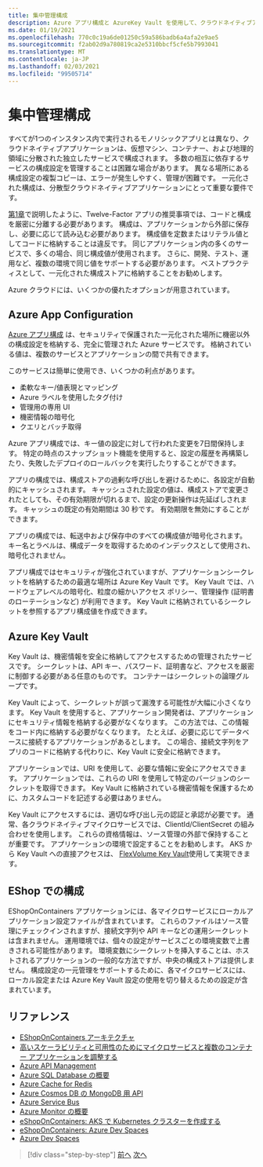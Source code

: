 ```yaml
---
title: 集中管理構成
description: Azure アプリ構成と AzureKey Vault を使用して、クラウドネイティブアプリケーションの構成を一元化します。
ms.date: 01/19/2021
ms.openlocfilehash: 770c0c19a6de01250c59a586badb6a4afa2e9ae5
ms.sourcegitcommit: f2ab02d9a780819ca2e5310bbcf5cfe5b7993041
ms.translationtype: MT
ms.contentlocale: ja-JP
ms.lasthandoff: 02/03/2021
ms.locfileid: "99505714"
---
```

# <a name="centralized-configuration"></a>集中管理構成

すべてが1つのインスタンス内で実行されるモノリシックアプリとは異なり、クラウドネイティブアプリケーションは、仮想マシン、コンテナー、および地理的領域に分散された独立したサービスで構成されます。 多数の相互に依存するサービスの構成設定を管理することは困難な場合があります。 異なる場所にある構成設定の複製コピーは、エラーが発生しやすく、管理が困難です。 一元化された構成は、分散型クラウドネイティブアプリケーションにとって重要な要件です。

[第1章](introduction.md)で説明したように、Twelve-Factor アプリの推奨事項では、コードと構成を厳密に分離する必要があります。 構成は、アプリケーションから外部に保存し、必要に応じて読み込む必要があります。 構成値を定数またはリテラル値としてコードに格納することは違反です。 同じアプリケーション内の多くのサービスで、多くの場合、同じ構成値が使用されます。 さらに、開発、テスト、運用など、複数の環境で同じ値をサポートする必要があります。 ベストプラクティスとして、一元化された構成ストアに格納することをお勧めします。

Azure クラウドには、いくつかの優れたオプションが用意されています。

## <a name="azure-app-configuration"></a>Azure App Configuration

[Azure アプリ構成](/azure/azure-app-configuration/overview) は、セキュリティで保護された一元化された場所に機密以外の構成設定を格納する、完全に管理された Azure サービスです。 格納されている値は、複数のサービスとアプリケーションの間で共有できます。

このサービスは簡単に使用でき、いくつかの利点があります。

- 柔軟なキー/値表現とマッピング
- Azure ラベルを使用したタグ付け
- 管理用の専用 UI
- 機密情報の暗号化
- クエリとバッチ取得

Azure アプリ構成では、キー値の設定に対して行われた変更を7日間保持します。 特定の時点のスナップショット機能を使用すると、設定の履歴を再構築したり、失敗したデプロイのロールバックを実行したりすることができます。

アプリの構成では、構成ストアの過剰な呼び出しを避けるために、各設定が自動的にキャッシュされます。 キャッシュされた設定の値は、構成ストアで変更されたとしても、その有効期限が切れるまで、設定の更新操作は先延ばしされます。 キャッシュの既定の有効期間は 30 秒です。 有効期限を無効にすることができます。

アプリの構成では、転送中および保存中のすべての構成値が暗号化されます。 キー名とラベルは、構成データを取得するためのインデックスとして使用され、暗号化されません。

アプリ構成ではセキュリティが強化されていますが、アプリケーションシークレットを格納するための最適な場所は Azure Key Vault です。 Key Vault では、ハードウェアレベルの暗号化、粒度の細かいアクセス ポリシー、管理操作 (証明書のローテーションなど) が利用できます。 Key Vault に格納されているシークレットを参照するアプリ構成値を作成できます。

## <a name="azure-key-vault"></a>Azure Key Vault

Key Vault は、機密情報を安全に格納してアクセスするための管理されたサービスです。 シークレットは、API キー、パスワード、証明書など、アクセスを厳密に制御する必要がある任意のものです。 コンテナーはシークレットの論理グループです。

Key Vault によって、シークレットが誤って漏洩する可能性が大幅に小さくなります。 Key Vault を使用すると、アプリケーション開発者は、アプリケーションにセキュリティ情報を格納する必要がなくなります。 この方法では、この情報をコード内に格納する必要がなくなります。 たとえば、必要に応じてデータベースに接続するアプリケーションがあるとします。 この場合、接続文字列をアプリのコードに格納する代わりに、Key Vault に安全に格納できます。

アプリケーションでは、URI を使用して、必要な情報に安全にアクセスできます。 アプリケーションでは、これらの URI を使用して特定のバージョンのシークレットを取得できます。 Key Vault に格納されている機密情報を保護するために、カスタムコードを記述する必要はありません。

Key Vault にアクセスするには、適切な呼び出し元の認証と承認が必要です。 通常、各クラウドネイティブマイクロサービスでは、ClientId/ClientSecret の組み合わせを使用します。 これらの資格情報は、ソース管理の外部で保持することが重要です。 アプリケーションの環境で設定することをお勧めします。 AKS から Key Vault への直接アクセスは、 [FlexVolume Key Vault](https://github.com/Azure/kubernetes-keyvault-flexvol)使用して実現できます。

## <a name="configuration-in-eshop"></a>EShop での構成

EShopOnContainers アプリケーションには、各マイクロサービスにローカルアプリケーション設定ファイルが含まれています。 これらのファイルはソース管理にチェックインされますが、接続文字列や API キーなどの運用シークレットは含まれません。 運用環境では、個々の設定がサービスごとの環境変数で上書きされる可能性があります。 環境変数にシークレットを挿入することは、ホストされるアプリケーションの一般的な方法ですが、中央の構成ストアは提供しません。 構成設定の一元管理をサポートするために、各マイクロサービスには、ローカル設定または Azure Key Vault 設定の使用を切り替えるための設定が含まれています。

## <a name="references"></a>リファレンス

- [EShopOnContainers アーキテクチャ](https://github.com/dotnet-architecture/eShopOnContainers/wiki/Architecture)
- [高いスケーラビリティと可用性のためにマイクロサービスと複数のコンテナー アプリケーションを調整する](../microservices/architect-microservice-container-applications/scalable-available-multi-container-microservice-applications.md)
- [Azure API Management](/azure/api-management/api-management-key-concepts)
- [Azure SQL Database の概要](/azure/sql-database/sql-database-technical-overview)
- [Azure Cache for Redis](https://azure.microsoft.com/services/cache/)
- [Azure Cosmos DB の MongoDB 用 API](/azure/cosmos-db/mongodb-introduction)
- [Azure Service Bus](/azure/service-bus-messaging/service-bus-messaging-overview)
- [Azure Monitor の概要](/azure/azure-monitor/overview)
- [eShopOnContainers: AKS で Kubernetes クラスターを作成する](https://github.com/dotnet-architecture/eShopOnContainers/wiki/Deploy-to-Azure-Kubernetes-Service-(AKS)#create-kubernetes-cluster-in-aks)
- [eShopOnContainers: Azure Dev Spaces](https://github.com/dotnet-architecture/eShopOnContainers/wiki/Azure-Dev-Spaces)
- [Azure Dev Spaces](/azure/dev-spaces/about)

>[!div class="step-by-step"]
>[前へ](deploy-eshoponcontainers-azure.md)
>[次へ](scale-applications.md)

